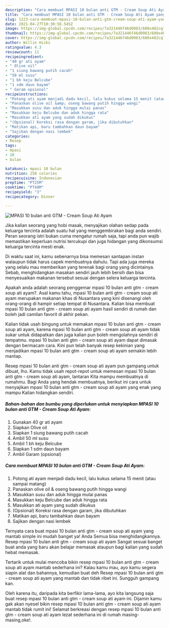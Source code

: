 ```yaml
---
description: "Cara membuat MPASI 10 bulan anti GTM - Cream Soup Ati Ayam yang enak Untuk Jualan"
title: "Cara membuat MPASI 10 bulan anti GTM - Cream Soup Ati Ayam yang enak Untuk Jualan"
slug: 1223-cara-membuat-mpasi-10-bulan-anti-gtm-cream-soup-ati-ayam-yang-enak-untuk-jualan
date: 2021-04-27T10:30:56.545Z
image: https://img-global.cpcdn.com/recipes/7a321446f46d0983/680x482cq70/mpasi-10-bulan-anti-gtm-cream-soup-ati-ayam-foto-resep-utama.jpg
thumbnail: https://img-global.cpcdn.com/recipes/7a321446f46d0983/680x482cq70/mpasi-10-bulan-anti-gtm-cream-soup-ati-ayam-foto-resep-utama.jpg
cover: https://img-global.cpcdn.com/recipes/7a321446f46d0983/680x482cq70/mpasi-10-bulan-anti-gtm-cream-soup-ati-ayam-foto-resep-utama.jpg
author: Willie Hicks
ratingvalue: 4.3
reviewcount: 11
recipeingredient:
- "40 gr ati ayam"
- " Olive oil"
- "1 siung bawang putih cacah"
- "50 ml susu"
- "1 bh keju Belcube"
- "1 sdm daun bayam"
- " Garam opsional"
recipeinstructions:
- "Potong ati ayam menjadi dadu kecil, lalu kukus selama 15 menit (atau sampai matang)"
- "Panaskan olive oil &amp; oseng bawang putih hingga wangi"
- "Masukkan susu dan aduk hingga mulai panas"
- "Masukkan keju Belcube dan aduk hingga rata"
- "Masukkan ati ayam yang sudah dikukus"
- "(Opsional) Koreksi rasa dengan garam, jika dibutuhkan"
- "Matikan api, baru tambahkan daun bayam"
- "Sajikan dengan nasi lembek"
categories:
- Resep
tags:
- mpasi
- 10
- bulan

katakunci: mpasi 10 bulan 
nutrition: 258 calories
recipecuisine: Indonesian
preptime: "PT25M"
cooktime: "PT48M"
recipeyield: "3"
recipecategory: Dinner

---
```



![MPASI 10 bulan anti GTM - Cream Soup Ati Ayam](https://img-global.cpcdn.com/recipes/7a321446f46d0983/680x482cq70/mpasi-10-bulan-anti-gtm-cream-soup-ati-ayam-foto-resep-utama.jpg)

Jika kalian seorang yang hobi masak, menyajikan olahan sedap pada keluarga tercinta adalah suatu hal yang menggembirakan bagi anda sendiri. Peran seorang istri bukan cuma mengatur rumah saja, tapi anda pun wajib memastikan keperluan nutrisi tercukupi dan juga hidangan yang dikonsumsi keluarga tercinta mesti enak.

Di waktu  saat ini, kamu sebenarnya bisa memesan santapan instan walaupun tidak harus capek membuatnya dahulu. Tapi ada juga mereka yang selalu mau memberikan yang terenak bagi orang yang dicintainya. Sebab, menghidangkan masakan sendiri jauh lebih bersih dan bisa menyesuaikan makanan tersebut sesuai dengan selera keluarga tercinta. 



Apakah anda adalah seorang penggemar mpasi 10 bulan anti gtm - cream soup ati ayam?. Asal kamu tahu, mpasi 10 bulan anti gtm - cream soup ati ayam merupakan makanan khas di Nusantara yang kini disenangi oleh orang-orang di hampir setiap tempat di Nusantara. Kalian bisa membuat mpasi 10 bulan anti gtm - cream soup ati ayam hasil sendiri di rumah dan boleh jadi camilan favorit di akhir pekan.

Kalian tidak usah bingung untuk memakan mpasi 10 bulan anti gtm - cream soup ati ayam, karena mpasi 10 bulan anti gtm - cream soup ati ayam tidak sukar untuk didapatkan dan juga kalian pun boleh mengolahnya sendiri di tempatmu. mpasi 10 bulan anti gtm - cream soup ati ayam dapat dimasak dengan bermacam cara. Kini pun telah banyak resep kekinian yang menjadikan mpasi 10 bulan anti gtm - cream soup ati ayam semakin lebih mantap.

Resep mpasi 10 bulan anti gtm - cream soup ati ayam pun gampang untuk dibuat, lho. Kamu tidak usah repot-repot untuk memesan mpasi 10 bulan anti gtm - cream soup ati ayam, lantaran Kita mampu membuatnya di rumahmu. Bagi Anda yang hendak membuatnya, berikut ini cara untuk menyajikan mpasi 10 bulan anti gtm - cream soup ati ayam yang enak yang mampu Kalian hidangkan sendiri.

<!--inarticleads1-->

##### Bahan-bahan dan bumbu yang diperlukan untuk menyiapkan MPASI 10 bulan anti GTM - Cream Soup Ati Ayam:

1. Gunakan 40 gr ati ayam
1. Siapkan  Olive oil
1. Siapkan 1 siung bawang putih cacah
1. Ambil 50 ml susu
1. Ambil 1 bh keju Belcube
1. Siapkan 1 sdm daun bayam
1. Ambil  Garam (opsional)




<!--inarticleads2-->

##### Cara membuat MPASI 10 bulan anti GTM - Cream Soup Ati Ayam:

1. Potong ati ayam menjadi dadu kecil, lalu kukus selama 15 menit (atau sampai matang)
1. Panaskan olive oil &amp; oseng bawang putih hingga wangi
1. Masukkan susu dan aduk hingga mulai panas
1. Masukkan keju Belcube dan aduk hingga rata
1. Masukkan ati ayam yang sudah dikukus
1. (Opsional) Koreksi rasa dengan garam, jika dibutuhkan
1. Matikan api, baru tambahkan daun bayam
1. Sajikan dengan nasi lembek




Ternyata cara buat mpasi 10 bulan anti gtm - cream soup ati ayam yang mantab simple ini mudah banget ya! Anda Semua bisa menghidangkannya. Resep mpasi 10 bulan anti gtm - cream soup ati ayam Sangat sesuai banget buat anda yang baru akan belajar memasak ataupun bagi kalian yang sudah hebat memasak.

Tertarik untuk mulai mencoba bikin resep mpasi 10 bulan anti gtm - cream soup ati ayam mantab sederhana ini? Kalau kamu mau, ayo kamu segera siapin alat dan bahannya, kemudian buat deh Resep mpasi 10 bulan anti gtm - cream soup ati ayam yang mantab dan tidak ribet ini. Sungguh gampang kan. 

Oleh karena itu, daripada kita berfikir lama-lama, ayo kita langsung saja buat resep mpasi 10 bulan anti gtm - cream soup ati ayam ini. Dijamin kamu gak akan nyesel bikin resep mpasi 10 bulan anti gtm - cream soup ati ayam mantab tidak rumit ini! Selamat berkreasi dengan resep mpasi 10 bulan anti gtm - cream soup ati ayam lezat sederhana ini di rumah masing-masing,oke!.

